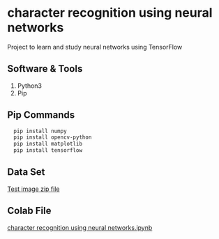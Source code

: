 
# character recognition using neural networks

Project to learn and study neural networks using TensorFlow

## Software & Tools

1. Python3
2. Pip

## Pip Commands

```bash
  pip install numpy
  pip install opencv-python
  pip install matplotlib
  pip install tensorflow
```
## Data Set
[Test image zip file](https://github.com/)

## Colab File
[character recognition using neural networks.ipynb](https://colab.research.google.com/drive/1wfx63yHOwBiOppdMbZqTDl9hgXb5N1Xp#scrollTo=ayg8Z6iRYPQ-)

